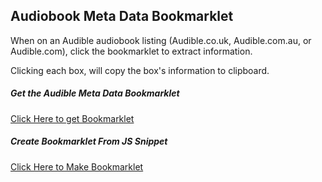 ## Audiobook Meta Data Bookmarklet

When on an Audible audiobook listing (Audible.co.uk, Audible.com.au, or Audible.com), click the bookmarklet to extract information.

Clicking each box, will copy the box's information to clipboard.

##### Get the Audible Meta Data Bookmarklet
[Click Here to get Bookmarklet](https://shrekislovelife.github.io/audible-meta-bookmarklet/bookmarklet.html "Click Here to get Bookmarklet")

##### Create Bookmarklet From JS Snippet
[Click Here to Make Bookmarklet](https://shrekislovelife.github.io/audible-meta-bookmarklet/_make_bookmarklet.html "Click Here to Make Bookmarklet")

